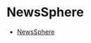 # NewsSphere 

- [NewsSphere](https://65e576abb57cf0286506b7cc--teal-croquembouche-11cca7.netlify.app/) 
